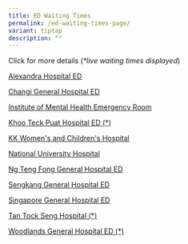 ```yaml
---
title: ED Waiting Times
permalink: /ed-waiting-times-page/
variant: tiptap
description: ""
---
```

<p>Click for more details (<em>*live waiting times displayed</em>)</p>
<p></p>
<p><a href="https://www.ah.com.sg/our-services/urgent-care-centre-wait-times" rel="noopener nofollow" target="_blank">Alexandra Hospital ED</a>
</p>
<p><a href="https://www.cgh.com.sg/clinic-visit/visiting-the-ed" rel="noopener nofollow" target="_blank">Changi General Hospital ED</a>
</p>
<p><a href="https://www.imh.com.sg/Clinical-Services/Pages/Emergency-Services.aspx" rel="noopener nofollow" target="_blank">Institute of Mental Health Emergency Room</a>
</p>
<p><a href="https://www.ktph.com.sg/i-want-to/visit-A-and-E" rel="noopener nofollow" target="_blank">Khoo Teck Puat Hospital ED (*)</a>
</p>
<p><a href="https://www.kkh.com.sg/clinic-visit/emergency-care" rel="noopener nofollow" target="_blank">KK Women's and Children's Hospital</a>
</p>
<p><a href="https://www.nuh.com.sg/care-at-nuh/services/emergency-medicine/wait-times-at-the-emergency-department" rel="noopener nofollow" target="_blank">National University Hospital </a>
</p>
<p><a href="https://www.ntfgh.com.sg/for-patients-and-visitors/emergency-department-wait-times" rel="noopener nofollow" target="_blank">Ng Teng Fong General Hospital ED</a>
</p>
<p><a href="https://www.skh.com.sg/our-specialties/emergency-medicine" rel="noopener nofollow" target="_blank">Sengkang General Hospital ED</a>
</p>
<p><a href="https://www.sgh.com.sg/our-specialties/emergency-medicine/atemergencydept" rel="noopener nofollow" target="_blank">Singapore General Hospital ED</a>
</p>
<p><a href="https://www.ttsh.com.sg/Patients-and-Visitors/Medical-Services/Emergency/Pages/Emergency%20Medicine.aspx" rel="noopener nofollow" target="_blank">Tan Tock Seng Hospital (*)</a>
</p>
<p><a href="https://www.wh.com.sg/for-patients-visitors/your-emergency-visit" rel="noopener nofollow" target="_blank">Woodlands General Hospital ED (*)</a>
</p>
<p></p>
<p></p>
<p></p>